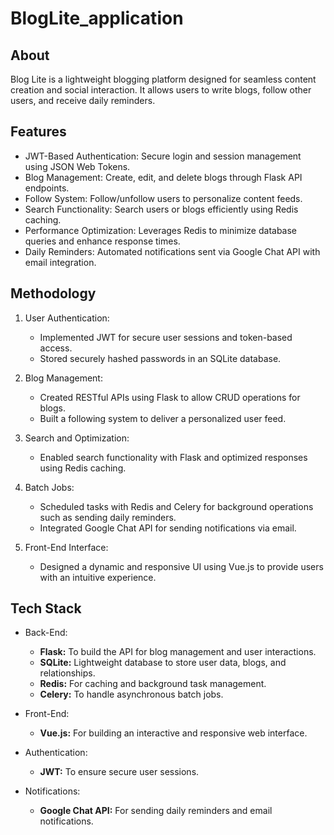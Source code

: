 # BlogLite_application

## About
Blog Lite is a lightweight blogging platform designed for seamless content creation and social interaction. It allows users to write blogs, follow other users, and receive daily reminders. 

## Features
* JWT-Based Authentication: Secure login and session management using JSON Web Tokens.
* Blog Management: Create, edit, and delete blogs through Flask API endpoints.
* Follow System: Follow/unfollow users to personalize content feeds.
* Search Functionality: Search users or blogs efficiently using Redis caching.
* Performance Optimization: Leverages Redis to minimize database queries and enhance response times.
* Daily Reminders: Automated notifications sent via Google Chat API with email integration.

## Methodology
1. User Authentication:
    * Implemented JWT for secure user sessions and token-based access.
    * Stored securely hashed passwords in an SQLite database.

2. Blog Management:
    * Created RESTful APIs using Flask to allow CRUD operations for blogs.
    * Built a following system to deliver a personalized user feed.

3. Search and Optimization:
    * Enabled search functionality with Flask and optimized responses using Redis caching.

4. Batch Jobs:
    * Scheduled tasks with Redis and Celery for background operations such as sending daily reminders.
    * Integrated Google Chat API for sending notifications via email.

5. Front-End Interface:
    * Designed a dynamic and responsive UI using Vue.js to provide users with an intuitive experience.
  
## Tech Stack
* Back-End:
    * **Flask:** To build the API for blog management and user interactions.
    * **SQLite:** Lightweight database to store user data, blogs, and relationships.
    * **Redis:** For caching and background task management.
    * **Celery:** To handle asynchronous batch jobs.

* Front-End:
    * **Vue.js:** For building an interactive and responsive web interface.

* Authentication:
    * **JWT:** To ensure secure user sessions.

* Notifications:
    * **Google Chat API:** For sending daily reminders and email notifications.


